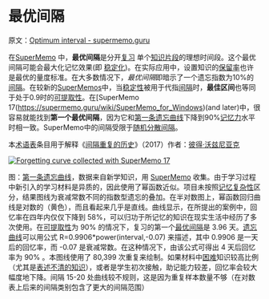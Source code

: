 # 最优间隔

原文：[Optimum interval - supermemo.guru](https://supermemo.guru/wiki/Optimum_interval)

在[SuperMemo](https://supermemo.guru/wiki/SuperMemo) 中，**最优间隔**是分开[复习](https://supermemo.guru/wiki/Review) 单个[知识片段](https://supermemo.guru/wiki/Item)的理想时间段。这个最优间隔可能会最大化记忆效果(即 [稳定化](https://supermemo.guru/wiki/Stabilization))。在实际应用中，设置知识的[保留率](https://supermemo.guru/wiki/Retention)也许是最优的量度标准。在大多数情况下，*最优间隔*即暗示了一个遗忘指数为10%的[间隔](https://supermemo.guru/wiki/Interval)。在较新的[SuperMemos](https://supermemo.guru/wiki/SuperMemo)中，当[稳定性](https://supermemo.guru/wiki/Stability)被用于代指[间隔](https://supermemo.guru/wiki/Interval)时，**最佳区间**也等同于处于0.9时的[可提取性](https://supermemo.guru/wiki/Retrievability)。在[SuperMemo 17(https://supermemo.guru/wiki/SuperMemo_for_Windows)(and later)中，很容易就能找到**第一个最优间隔**，因为它和[第一条遗忘曲线](https://supermemo.guru/wiki/First_forgetting_curve)下降到90%[记忆力](https://supermemo.guru/wiki/Recall)水平时相一致。SuperMemo中的间隔受限于[随机分散间隔](https://supermemo.guru/wiki/Interval_dispersion)。

本[术语表](https://supermemo.guru/wiki/Glossary)条目用于解释《[间隔重复的历史](https://supermemo.guru/wiki/Problem_of_Schooling)》（2017）作者：[彼得·沃兹尼亚克](https://supermemo.guru/wiki/Piotr_Wozniak)

[![Forgetting curve collected with SuperMemo 17](https://supermemo.guru/images/thumb/5/5a/Forgettingcurve.jpg/500px-Forgettingcurve.jpg)](https://supermemo.guru/wiki/File:Forgettingcurve.jpg)

图：[第一条遗忘曲线](https://supermemo.guru/wiki/First_forgetting_curve)，数据来自新学知识，用 [SuperMemo](https://supermemo.guru/wiki/SuperMemo) 收集。由于学习过程中新引入的学习材料是异质的，因此使用了幂函数近似。项目未按照[记忆复杂性](https://supermemo.guru/wiki/Memory_complexity)区分，结果图线为衰减常数不同的指数型遗忘的叠加。在半对数图上，幂函数回归曲线是对数的（黄色），而且看起来几乎是直线。曲线显示，在所提出的案例中，回忆率在四年内仅仅下降到 58%，可以归功于所记忆的知识在现实生活中经历了多次使用。在[可提取性](https://supermemo.guru/wiki/Retrievability)为 90% 的情况下，复习的第一个[最优间隔](https://supermemo.guru/wiki/Optimum_interval)是 3.96 天。[遗忘曲线](https://supermemo.guru/wiki/Forgetting_curve)可以用公式 R=0.9906\*power(interval,-0.07) 来描述，其中 0.9906 是一天后的回忆率，而 -0.07 是衰减常数。在这种情况下，由该公式可得出 4 天后回忆率为 90% 。本图线使用了 80,399 次重复来绘制。如果材料中[困难](https://supermemo.guru/wiki/Memory_complexity)知识较高比例（尤其是[表述不清的知识](https://supermemo.guru/wiki/20_rules)），或者是学生初次接触，助记能力较差，回忆率会较大幅度地下降。间隔 15-20 处曲线较不规则，这是因为重复样本数量不够（在对数表上后来的间隔类别包含了更大的间隔范围）